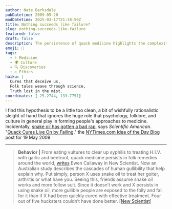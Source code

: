 ```yaml
---
author: Nate Barksdale
pubDatetime: 2009-05-20
modDatetime: 2025-03-17T21:38:50Z
title: Nothing succeeds like failure?
slug: nothing-succeeds-like-failure
featured: false
draft: false
description: The persistence of quack medicine highlights the complexities of belief and human psychology in health practices.
emoji: 🤔
tags:
  - ⚕️ Medicine
  - 🌍 Culture
  - 🔍 Discoveries
  - ⚖️ Ethics
haiku: |
  Cures that deceive us,  
  Folk tales weave through science,  
  Truth lost in the mist.
coordinates: [-25.2744, 133.7751]
---
```


I find this hypothesis to be a little too clean, a bit of wishfully rationalistic sleight of hand that ignores the huge role that psychology, folklore, and culture in general play in forming people's approaches to medicine. Incidentally, [snake oil has gotten a bad rap](http://www.scientificamerican.com/article.cfm?id=snake-oil-salesmen-knew-something), says _Scientific American_. "[Quack Cures Live On by Failing](http://ideas.blogs.nytimes.com/)," the [NYTimes.com Idea of the Day Blog](http://ideas.blogs.nytimes.com/) post for 19 May 2009

---

> **Behavior |** From eating vultures to clear up syphilis to treating H.I.V. with garlic and beetroot, quack medicine persists in folk remedies around the world, [writes](https://www.google.com/search?q=%22writes%22) Ewen Callaway in New Scientist. Now an Australian study describes the cascades of human gullibility that help explain why. Put simply, person X uses snake oil to treat her goiter, arthritis or what have you. Seeing this, friends assume snake oil works and more follow suit. Since it doesn’t work and X persists in using snake oil, more gullible people are exposed to the folly and fall for it than if X had been quickly cured with effective treatment. Four out of five hucksters couldn’t have done better. [[New Scientist](https://www.google.com/search?q=%22%5BNew%20Scientist%22)]
